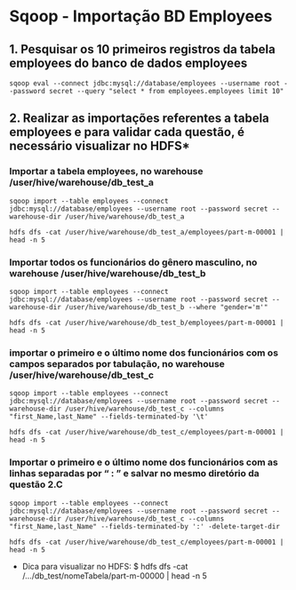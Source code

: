 # Sqoop - Importação BD Employees
## 1. Pesquisar os 10 primeiros registros da tabela employees do banco de dados employees
```
sqoop eval --connect jdbc:mysql://database/employees --username root --password secret --query "select * from employees.employees limit 10"
```
## 2. Realizar as importações referentes a tabela employees e para validar cada questão,  é necessário visualizar no HDFS*

### Importar a tabela employees, no warehouse  /user/hive/warehouse/db_test_a
```
sqoop import --table employees --connect jdbc:mysql://database/employees --username root --password secret --warehouse-dir /user/hive/warehouse/db_test_a

hdfs dfs -cat /user/hive/warehouse/db_test_a/employees/part-m-00001 | head -n 5
```
### Importar todos os funcionários do gênero masculino, no warehouse  /user/hive/warehouse/db_test_b
```
sqoop import --table employees --connect jdbc:mysql://database/employees --username root --password secret --warehouse-dir /user/hive/warehouse/db_test_b --where "gender='m'"

hdfs dfs -cat /user/hive/warehouse/db_test_b/employees/part-m-00001 | head -n 5
```
### importar o primeiro e o último nome dos funcionários com os campos separados por tabulação, no warehouse  /user/hive/warehouse/db_test_c
```
sqoop import --table employees --connect jdbc:mysql://database/employees --username root --password secret --warehouse-dir /user/hive/warehouse/db_test_c --columns "first_Name,last_Name" --fields-terminated-by '\t'

hdfs dfs -cat /user/hive/warehouse/db_test_c/employees/part-m-00001 | head -n 5
```
### Importar o primeiro e o último nome dos funcionários com as linhas separadas por “ : ” e salvar no mesmo diretório da questão 2.C
```
sqoop import --table employees --connect jdbc:mysql://database/employees --username root --password secret --warehouse-dir /user/hive/warehouse/db_test_c --columns "first_Name,last_Name" --fields-terminated-by ':' -delete-target-dir

hdfs dfs -cat /user/hive/warehouse/db_test_c/employees/part-m-00001 | head -n 5
```


* Dica para visualizar no HDFS:
$ hdfs dfs -cat /.../db_test/nomeTabela/part-m-00000 | head -n 5